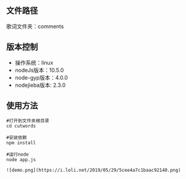 ## 文件路径

歌词文件夹：comments

## 版本控制

  * 操作系统：linux
  * nodeJs版本：10.5.0
  * node-gyp版本：4.0.0
  * nodejieba版本:  2.3.0

## 使用方法

```
#打开到文件夹根目录
cd cutwords

#安装依赖
npm install

#运行node
node app.js

```

```
![demo.png](https://i.loli.net/2019/05/29/5cee4a7c1baac92140.png)
```

